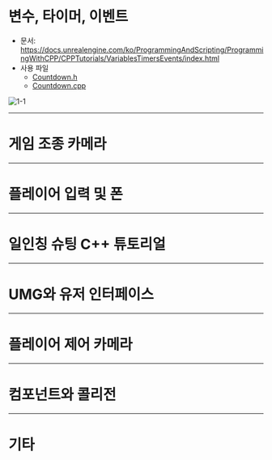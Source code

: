 # 변수, 타이머, 이벤트
+ 문서: https://docs.unrealengine.com/ko/ProgrammingAndScripting/ProgrammingWithCPP/CPPTutorials/VariablesTimersEvents/index.html
+ 사용 파일 
  + [Countdown.h](Study2/Countdown.h)
  + [Countdown.cpp](Study2/Countdown.cpp)


![1-1](https://user-images.githubusercontent.com/16055739/116815604-4ae80e00-ab99-11eb-9c12-386229488609.gif)

---

# 게임 조종 카메라

---

# 플레이어 입력 및 폰

---

# 일인칭 슈팅 C++ 튜토리얼

---

# UMG와 유저 인터페이스

---

# 플레이어 제어 카메라

---

# 컴포넌트와 콜리전

---
# 기타

